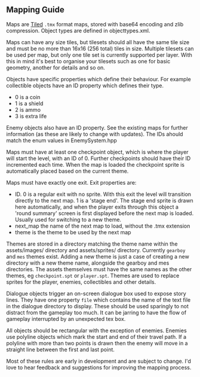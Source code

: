 Mapping Guide
-------------

Maps are [Tiled](https://www.mapeditor.org) `.tmx` format maps, stored with base64 encoding and zlib compression. Object types are defined in objecttypes.xml.

Maps can have any size tiles, but tilesets should all have the same tile size and must be no more than 16x16 (256 total) tiles in size. Multiple tilesets can be used per map, but only one tile set is currently supported per layer. With this in mind it's best to organise your tilesets such as one for basic geometry, another for details and so on.

Objects have specific properties which define their behaviour. For example collectible objects have an ID property which defines their type.

  * 0 is a coin
  * 1 is a shield
  * 2 is ammo
  * 3 is extra life

Enemy objects also have an ID property. See the existing maps for further information (as these are likely to change with updates). The IDs ahould match the enum values in EnemySystem.hpp

Maps must have at least one checkpoint object, which is where the player will start the level, with an ID of 0. Further checkpoints should have their ID incremented each time. When the map is loaded the checkpoint sprite is automatically placed based on the current theme.

Maps must have exactly one exit. Exit properties are:

  * ID. 0 is a regular exit with no sprite. With this exit the level will transition directly to the next map. 1 is a 'stage end'. The stage end sprite is drawn here automatically, and when the player exits through this object a 'round summary' screen is first displayed before the next map is loaded. Usually used for switching to a new theme.
  * next_map the name of the next map to load, without the .tmx extension
  * theme is the theme to be used by the next map

Themes are stored in a directory matching the theme name within the assets/images/ directory and assets/sprites/ directory. Currently `gearboy` and `mes` themes exist. Adding a new theme is just a case of creating a new directory with a new theme name, alongside the gearboy and mes directories. The assets themselves must have the same names as the other themes, eg `checkpoint.spt` or `player.spt`. Themes are used to replace sprites for the player, enemies, collectibles and other details.

Dialogue objects trigger an on-screen dialogue box used to expose story lines. They have one property `file` which contains the name of the text file in the dialogue directory to display. These should be used sparingly to not distract from the gameplay too much. It can be jarring to have the flow of gameplay interrupted by an unexpected tex box.

All objects should be rectangular with the exception of enemies. Enemies use polyline objects which mark the start and end of their travel path. If a polyline with more than two points is drawn then the enemy will move in a straight line between the first and last point.

Most of these rules are early in development and are subject to change. I'd love to hear feedback and suggestions for improving the mapping process.